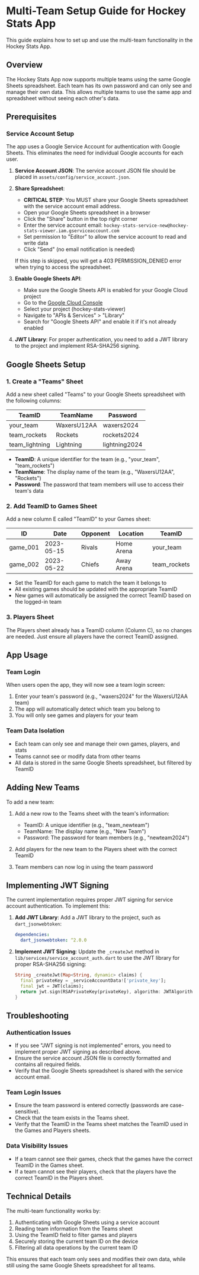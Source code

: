 # Multi-Team Setup Guide for Hockey Stats App

This guide explains how to set up and use the multi-team functionality in the Hockey Stats App.

## Overview

The Hockey Stats App now supports multiple teams using the same Google Sheets spreadsheet. Each team has its own password and can only see and manage their own data. This allows multiple teams to use the same app and spreadsheet without seeing each other's data.

## Prerequisites

### Service Account Setup

The app uses a Google Service Account for authentication with Google Sheets. This eliminates the need for individual Google accounts for each user.

1. **Service Account JSON**: The service account JSON file should be placed in `assets/config/service_account.json`.

2. **Share Spreadsheet**: 
   - **CRITICAL STEP**: You MUST share your Google Sheets spreadsheet with the service account email address.
   - Open your Google Sheets spreadsheet in a browser
   - Click the "Share" button in the top right corner
   - Enter the service account email: `hockey-stats-service-new@hockey-stats-viewer.iam.gserviceaccount.com`
   - Set permission to "Editor" to allow the service account to read and write data
   - Click "Send" (no email notification is needed)
   
   If this step is skipped, you will get a 403 PERMISSION_DENIED error when trying to access the spreadsheet.

3. **Enable Google Sheets API**: 
   - Make sure the Google Sheets API is enabled for your Google Cloud project
   - Go to the [Google Cloud Console](https://console.cloud.google.com/)
   - Select your project (hockey-stats-viewer)
   - Navigate to "APIs & Services" > "Library"
   - Search for "Google Sheets API" and enable it if it's not already enabled

4. **JWT Library**: For proper authentication, you need to add a JWT library to the project and implement RSA-SHA256 signing.

## Google Sheets Setup

### 1. Create a "Teams" Sheet

Add a new sheet called "Teams" to your Google Sheets spreadsheet with the following columns:

| TeamID | TeamName | Password |
|--------|----------|----------|
| your_team | WaxersU12AA | waxers2024 |
| team_rockets | Rockets | rockets2024 |
| team_lightning | Lightning | lightning2024 |

- **TeamID**: A unique identifier for the team (e.g., "your_team", "team_rockets")
- **TeamName**: The display name of the team (e.g., "WaxersU12AA", "Rockets")
- **Password**: The password that team members will use to access their team's data

### 2. Add TeamID to Games Sheet

Add a new column E called "TeamID" to your Games sheet:

| ID | Date | Opponent | Location | TeamID |
|----|------|----------|----------|--------|
| game_001 | 2023-05-15 | Rivals | Home Arena | your_team |
| game_002 | 2023-05-22 | Chiefs | Away Arena | team_rockets |

- Set the TeamID for each game to match the team it belongs to
- All existing games should be updated with the appropriate TeamID
- New games will automatically be assigned the correct TeamID based on the logged-in team

### 3. Players Sheet

The Players sheet already has a TeamID column (Column C), so no changes are needed. Just ensure all players have the correct TeamID assigned.

## App Usage

### Team Login

When users open the app, they will now see a team login screen:

1. Enter your team's password (e.g., "waxers2024" for the WaxersU12AA team)
2. The app will automatically detect which team you belong to
3. You will only see games and players for your team

### Team Data Isolation

- Each team can only see and manage their own games, players, and stats
- Teams cannot see or modify data from other teams
- All data is stored in the same Google Sheets spreadsheet, but filtered by TeamID

## Adding New Teams

To add a new team:

1. Add a new row to the Teams sheet with the team's information:
   - TeamID: A unique identifier (e.g., "team_newteam")
   - TeamName: The display name (e.g., "New Team")
   - Password: The password for team members (e.g., "newteam2024")

2. Add players for the new team to the Players sheet with the correct TeamID

3. Team members can now log in using the team password

## Implementing JWT Signing

The current implementation requires proper JWT signing for service account authentication. To implement this:

1. **Add JWT Library**: Add a JWT library to the project, such as `dart_jsonwebtoken`:
   ```yaml
   dependencies:
     dart_jsonwebtoken: ^2.0.0
   ```

2. **Implement JWT Signing**: Update the `_createJwt` method in `lib/services/service_account_auth.dart` to use the JWT library for proper RSA-SHA256 signing:
   ```dart
   String _createJwt(Map<String, dynamic> claims) {
     final privateKey = _serviceAccountData!['private_key'];
     final jwt = JWT(claims);
     return jwt.sign(RSAPrivateKey(privateKey), algorithm: JWTAlgorithm.RS256);
   }
   ```

## Troubleshooting

### Authentication Issues

- If you see "JWT signing is not implemented" errors, you need to implement proper JWT signing as described above.
- Ensure the service account JSON file is correctly formatted and contains all required fields.
- Verify that the Google Sheets spreadsheet is shared with the service account email.

### Team Login Issues

- Ensure the team password is entered correctly (passwords are case-sensitive).
- Check that the team exists in the Teams sheet.
- Verify that the TeamID in the Teams sheet matches the TeamID used in the Games and Players sheets.

### Data Visibility Issues

- If a team cannot see their games, check that the games have the correct TeamID in the Games sheet.
- If a team cannot see their players, check that the players have the correct TeamID in the Players sheet.

## Technical Details

The multi-team functionality works by:

1. Authenticating with Google Sheets using a service account
2. Reading team information from the Teams sheet
3. Using the TeamID field to filter games and players
4. Securely storing the current team ID on the device
5. Filtering all data operations by the current team ID

This ensures that each team only sees and modifies their own data, while still using the same Google Sheets spreadsheet for all teams.
